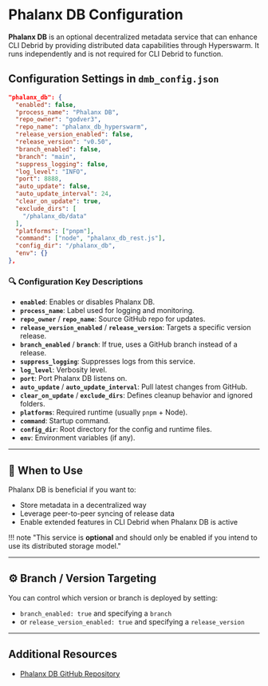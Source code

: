 # Phalanx DB Configuration

**Phalanx DB** is an optional decentralized metadata service that can enhance CLI Debrid by providing distributed data capabilities through Hyperswarm. It runs independently and is not required for CLI Debrid to function.

## Configuration Settings in `dmb_config.json`

```json
"phalanx_db": {
  "enabled": false,
  "process_name": "Phalanx DB",
  "repo_owner": "godver3",
  "repo_name": "phalanx_db_hyperswarm",
  "release_version_enabled": false,
  "release_version": "v0.50",
  "branch_enabled": false,
  "branch": "main",
  "suppress_logging": false,
  "log_level": "INFO",
  "port": 8888,
  "auto_update": false,
  "auto_update_interval": 24,
  "clear_on_update": true,
  "exclude_dirs": [
    "/phalanx_db/data"
  ],
  "platforms": ["pnpm"],
  "command": ["node", "phalanx_db_rest.js"],
  "config_dir": "/phalanx_db",
  "env": {}
},
```

### 🔍 Configuration Key Descriptions

* **`enabled`**: Enables or disables Phalanx DB.
* **`process_name`**: Label used for logging and monitoring.
* **`repo_owner`** / **`repo_name`**: Source GitHub repo for updates.
* **`release_version_enabled`** / **`release_version`**: Targets a specific version release.
* **`branch_enabled`** / **`branch`**: If true, uses a GitHub branch instead of a release.
* **`suppress_logging`**: Suppresses logs from this service.
* **`log_level`**: Verbosity level.
* **`port`**: Port Phalanx DB listens on.
* **`auto_update`** / **`auto_update_interval`**: Pull latest changes from GitHub.
* **`clear_on_update`** / **`exclude_dirs`**: Defines cleanup behavior and ignored folders.
* **`platforms`**: Required runtime (usually `pnpm` + Node).
* **`command`**: Startup command.
* **`config_dir`**: Root directory for the config and runtime files.
* **`env`**: Environment variables (if any).

---

## 🧪 When to Use

Phalanx DB is beneficial if you want to:

* Store metadata in a decentralized way
* Leverage peer-to-peer syncing of release data
* Enable extended features in CLI Debrid when Phalanx DB is active

!!! note "This service is **optional** and should only be enabled if you intend to use its distributed storage model."

---

## ⚙️ Branch / Version Targeting
You can control which version or branch is deployed by setting:

- `branch_enabled: true` and specifying a `branch`
- or `release_version_enabled: true` and specifying a `release_version`

---


## Additional Resources

* [Phalanx DB GitHub Repository](https://github.com/godver3/phalanx_db_hyperswarm)

